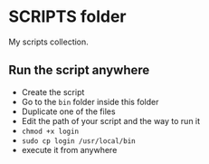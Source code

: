 # SCRIPTS folder

My scripts collection.

## Run the script anywhere

* Create the script
* Go to the `bin` folder inside this folder
* Duplicate one of the files
* Edit the path of your script and the way to run it
* `chmod +x login`
* `sudo cp login /usr/local/bin`
* execute it from anywhere